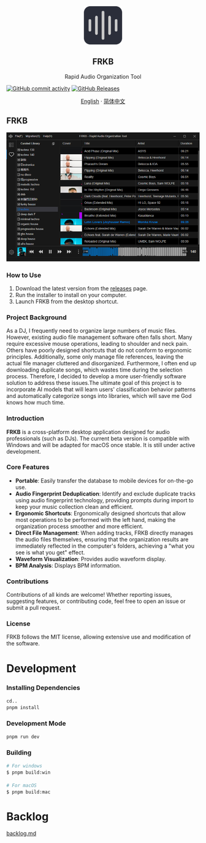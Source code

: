 <p align="center">
  <img width="100px" src="https://github.com/coderDJing/FRKB_Rapid-Audio-Organization-Tool/blob/main/build/icon.png?raw=true" alt="GitHub Readme Stats" />
  <h2 align="center">FRKB</h2>
  <p align="center">Rapid Audio Organization Tool</p>
</p>

[![GitHub commit activity](https://img.shields.io/github/commit-activity/m/coderDJing/FRKB_Rapid-Audio-Organization-Tool)](https://github.com/coderDJing/FRKB_Rapid-Audio-Organization-Tool/commits/master)
[![GitHub Releases](https://img.shields.io/github/downloads/coderDJing/FRKB_Rapid-Audio-Organization-Tool/latest/total?logo=github)](https://github.com/coderDJing/FRKB_Rapid-Audio-Organization-Tool/releases)

<p align="center">
  <a href="/README.md">English</a>
  ·
  <a href="/readme/README_CN.md">简体中文</a>
</p>

## FRKB
<p align="center">
  <img alt="FRKB in action" src="https://github.com/coderDJing/FRKB_Rapid-Audio-Organization-Tool/blob/main/screenshot/softwareScreenshot.png?raw=true">
</p>

### How to Use
1. Download the latest version from the [releases](https://github.com/coderDJing/FRKB_Rapid-Audio-Organization-Tool/releases) page.
2. Run the installer to install on your computer.
3. Launch FRKB from the desktop shortcut.

### Project Background
As a DJ, I frequently need to organize large numbers of music files. However, existing audio file management software often falls short. Many require excessive mouse operations, leading to shoulder and neck pain. Others have poorly designed shortcuts that do not conform to ergonomic principles. Additionally, some only manage file references, leaving the actual file manager cluttered and disorganized. Furthermore, I often end up downloading duplicate songs, which wastes time during the selection process. Therefore, I decided to develop a more user-friendly software solution to address these issues.The ultimate goal of this project is to incorporate AI models that will learn users' classification behavior patterns and automatically categorize songs into libraries, which will save me God knows how much time.

### Introduction
**FRKB** is a cross-platform desktop application designed for audio professionals (such as DJs). The current beta version is compatible with Windows and will be adapted for macOS once stable. It is still under active development.

### Core Features
- **Portable**: Easily transfer the database to mobile devices for on-the-go use.
- **Audio Fingerprint Deduplication**: Identify and exclude duplicate tracks using audio fingerprint technology, providing prompts during import to keep your music collection clean and efficient.
- **Ergonomic Shortcuts**: Ergonomically designed shortcuts that allow most operations to be performed with the left hand, making the organization process smoother and more efficient.
- **Direct File Management**: When adding tracks, FRKB directly manages the audio files themselves, ensuring that the organization results are immediately reflected in the computer's folders, achieving a "what you see is what you get" effect.
- **Waveform Visualization**: Provides audio waveform display.
- **BPM Analysis**: Displays BPM information.

### Contributions
Contributions of all kinds are welcome! Whether reporting issues, suggesting features, or contributing code, feel free to open an issue or submit a pull request.

### License
FRKB follows the MIT license, allowing extensive use and modification of the software.

# Development

### Installing Dependencies

```bash
cd..
pnpm install
```

### Development Mode

```bash
pnpm run dev
```

### Building

```bash
# For windows
$ pnpm build:win

# For macOS
$ pnpm build:mac

```

# Backlog
<a href="./backlog.md">backlog.md</a>
